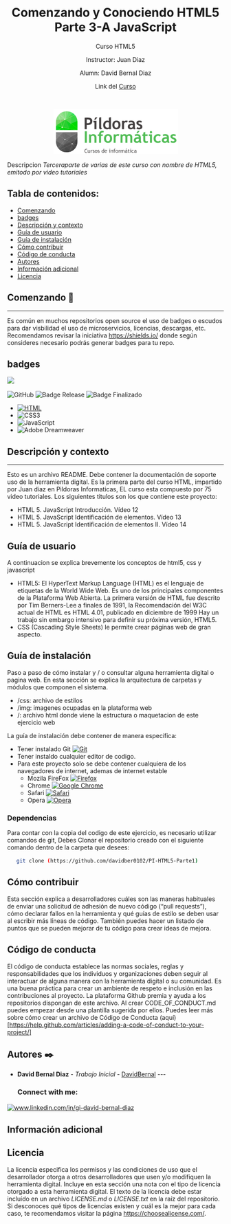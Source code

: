 <h1 align="center">Comenzando y Conociendo HTML5 Parte 3-A JavaScript</h1>
<p align="center"> Curso HTML5</p>
<p align="center">  Instructor: Juan Diaz</p>
<p align="center">  Alumn: David Bernal Diaz</p>

<p align="center"> Link del <a href="https://www.pildorasinformaticas.es/course/html-5"> Curso</a> </p>  
<br>
<p align="center"><img src="https://github.com/davidber0102/PI-HTML5-Parte1/blob/master/img/logo-grande_b2.png"/></p> 

Descripcion
_Terceraparte de varias de este curso con nombre de HTML5, emitodo por video tutoriales_

Tabla de contenidos:
---
- [Comenzando](#Comenzando)
- [badges](#badges)
- [Descripción y contexto](Descripción-y-contexto)
- [Guía de usuario](#guía-de-usuario)
- [Guía de instalación](#guía-de-instalación)
- [Cómo contribuir](#cómo-contribuir)
- [Código de conducta](#código-de-conducta)
- [Autores](#autores)
- [Información adicional](#información-adicional)
- [Licencia](#licencia)

## Comenzando 🚀
---
Es común en muchos repositorios open source el uso de badges o escudos para dar visbilidad el uso de microservicios, licencias, descargas, etc. Recomendamos revisar la iniciativa https://shields.io/ donde según consideres necesario podrás generar badges para tu repo. 

## badges

   <p align="left">   <img src="https://img.shields.io/badge/STATUS-EN%20DESAROLLO-green">   </p>
  
 ![GitHub](https://img.shields.io/github/license/dropbox/dropbox-sdk-java)
 ![Badge Release](https://img.shields.io/badge/Release%20Date:-Junio-blue)
 ![Badge Finalizado](https://img.shields.io/badge/Status:-Finalizado-blue)

 - [![HTML](https://img.shields.io/badge/HTML-%23E34F26.svg?logo=html5&logoColor=white)](#)
 - ![CSS3](https://img.shields.io/badge/css3-%231572B6.svg?style=for-the-badge&logo=css3&logoColor=white)
 - ![JavaScript](https://img.shields.io/badge/javascript-%23323330.svg?style=for-the-badge&logo=javascript&logoColor=%23F7DF1E)
 - ![Adobe Dreamweaver](https://img.shields.io/badge/Adobe%20Dreamweaver-FF61F6.svg?style=for-the-badge&logo=Adobe%20Dreamweaver&logoColor=white)

## Descripción y contexto
---
Esto es un archivo README. Debe contener la documentación de soporte uso de la herramienta digital. Es la primera parte del curso HTML, impartido por Juan diaz en Pildoras Informaticas,
EL curso esta compuesto por 75 video tutoriales. 
Los siguientes titulos son los que contiene este proyecto:

- HTML 5. JavaScript Introducción. Vídeo 12
- HTML 5. JavaScript Identificación de elementos. Vídeo 13
- HTML 5. JavaScript Identificación de elementos II. Vídeo 14

## Guía de usuario
A continuacion se explica brevemente los conceptos de html5, css y javascript
- HTML5: El HyperText Markup Language (HTML) es el lenguaje de etiquetas de la World Wide Web. Es uno de los principales componentes de la Plataforma Web Abierta. La primera versión de HTML fue descrito por Tim      Berners-Lee a finales de 1991, la Recomendación del W3C actual de HTML es HTML 4.01, publicado en diciembre de 1999 Hay un trabajo sin embargo intensivo para definir su próxima versión, HTML5.
- CSS (Cascading Style Sheets) le permite crear páginas web de gran aspecto.
 	
## Guía de instalación
Paso a paso de cómo instalar  y / o consultar alguna herramienta digital o pagina web. En esta sección se explica la arquitectura de carpetas y módulos que componen el sistema.
  - /css: archivo de estilos
  - /img:  imagenes ocupadas en la plataforma web
  - /: archivo html donde viene la estructura o maquetacion de este ejercicio web

La guía de instalación debe contener de manera específica:
- Tener instalado Git [![Git](https://img.shields.io/badge/Git-F05032?logo=git&logoColor=fff)](#)
- Tener instaldo cualquier editor de codigo.
- Para este proyecto solo se debe contener cualquiera de los navegadores de internet, ademas de internet estable
  - Mozila FireFox [![Firefox](https://img.shields.io/badge/Firefox-FF7139?logo=Firefox&logoColor=white)](#)
  - Chrome [![Google Chrome](https://img.shields.io/badge/Google%20Chrome-4285F4?logo=GoogleChrome&logoColor=white)](#)
  - Safari [![Safari](https://img.shields.io/badge/Safari-006CFF?logo=safari&logoColor=fff)](#)
  - Opera [![Opera](https://img.shields.io/badge/Opera-FF1B2D?logo=Opera&logoColor=white)](#)

### Dependencias
Para contar con la copia del codigo de este ejercicio, es necesario utilizar comandos de git,
Debes Clonar el repositorio creado con el siguiente comando dentro de la carpeta que desees:
```bash
   git clone (https://github.com/davidber0102/PI-HTML5-Parte1)
   ```


## Cómo contribuir
Esta sección explica a desarrolladores cuáles son las maneras habituales de enviar una solicitud de adhesión de nuevo código (“pull requests”), cómo declarar fallos en la herramienta y qué guías de estilo se deben usar al escribir más líneas de código. También puedes hacer un listado de puntos que se pueden mejorar de tu código para crear ideas de mejora.

## Código de conducta 
El código de conducta establece las normas sociales, reglas y responsabilidades que los individuos y organizaciones deben seguir al interactuar de alguna manera con la herramienta digital o su comunidad. Es una buena práctica para crear un ambiente de respeto e inclusión en las contribuciones al proyecto.  La plataforma Github premia y ayuda a los repositorios dispongan de este archivo. Al crear CODE_OF_CONDUCT.md puedes empezar desde una plantilla sugerida por ellos. Puedes leer más sobre cómo crear un archivo de Código de Conducta (aquí)[https://help.github.com/articles/adding-a-code-of-conduct-to-your-project/]

## Autores ✒️
* **David Bernal Diaz** - *Trabajo Inicial* - [DavidBernal](https://github.com/davidber0102)
---<h3 align="left">Connect with me:</h3>
<p align="left">
<a href="https://linkedin.com/in/www.linkedin.com/in/gi-david-bernal-diaz" target="blank"><img align="center" src="https://raw.githubusercontent.com/rahuldkjain/github-profile-readme-generator/master/src/images/icons/Social/linked-in-alt.svg" alt="www.linkedin.com/in/gi-david-bernal-diaz" height="30" width="40" /></a>
</p>

## Información adicional


## Licencia 
La licencia especifica los permisos y las condiciones de uso que el desarrollador otorga a otros desarrolladores que usen y/o modifiquen la herramienta digital. Incluye en esta sección una nota con el tipo de licencia otorgado a esta herramienta digital. El texto de la licencia debe estar incluído en un archivo *LICENSE.md* o *LICENSE.txt* en la raíz del repositorio. Si desconoces qué tipos de licencias existen y cuál es la mejor para cada caso, te recomendamos visitar la página https://choosealicense.com/.
